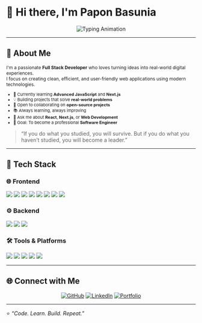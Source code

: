 

# 👋 Hi there, I'm **Papon Basunia**

<!-- 🧠 Typing Animation -->
<p align="center">
  <img src="https://readme-typing-svg.herokuapp.com?font=Fira+Code&size=28&duration=3000&pause=1000&color=00C9FF&center=true&vCenter=true&width=700&lines=Full+Stack+Web+Developer;Passionate+about+React+%26+Next.js;Building+Modern+%26+Scalable+Web+Apps;Welcome+to+paponCode+👨‍💻" alt="Typing Animation" />
</p>

---

## 💫 About Me

<p style="font-size: 12px;">
I'm a passionate <b>Full Stack Developer</b> who loves turning ideas into real-world digital experiences.<br/>
I focus on creating clean, efficient, and user-friendly web applications using modern technologies.
</p>

<ul style="font-size: 11px;">
  <li>🌱 Currently learning <b>Advanced JavaScript</b> and <b>Next.js</b></li>
  <li>💡 Building projects that solve <b>real-world problems</b></li>
  <li>🤝 Open to collaborating on <b>open-source projects</b></li>
  <li>📚 Always learning, always improving</li>
  <li>💬 Ask me about <b>React</b>, <b>Next.js</b>, or <b>Web Development</b></li>
  <li>🎯 Goal: To become a professional <b>Software Engineer</b></li>
</ul>

> “If you do what you studied, you will survive. But if you do what you haven’t studied, you will become a leader.”

---

## 🧠 Tech Stack

### 🌐 Frontend  
<p align="left">
  <img src="https://img.shields.io/badge/HTML5-E34F26?style=for-the-badge&logo=html5&logoColor=white" />
  <img src="https://img.shields.io/badge/CSS3-1572B6?style=for-the-badge&logo=css3&logoColor=white" />
  <img src="https://img.shields.io/badge/JavaScript-F7DF1E?style=for-the-badge&logo=javascript&logoColor=black" />
  <img src="https://img.shields.io/badge/React-20232A?style=for-the-badge&logo=react&logoColor=61DAFB" />
  <img src="https://img.shields.io/badge/Next.js-000000?style=for-the-badge&logo=nextdotjs&logoColor=white" />
  <img src="https://img.shields.io/badge/Vue.js-35495E?style=for-the-badge&logo=vuedotjs&logoColor=4FC08D" />
  <img src="https://img.shields.io/badge/Tailwind_CSS-38B2AC?style=for-the-badge&logo=tailwind-css&logoColor=white" />
  <img src="https://img.shields.io/badge/Styled--Components-DB7093?style=for-the-badge&logo=styled-components&logoColor=white" />
</p>

### ⚙️ Backend  
<p align="left">
  <img src="https://img.shields.io/badge/Node.js-339933?style=for-the-badge&logo=nodedotjs&logoColor=white" />
  <img src="https://img.shields.io/badge/Express.js-000000?style=for-the-badge&logo=express&logoColor=white" />
  <img src="https://img.shields.io/badge/Firebase-FFCA28?style=for-the-badge&logo=firebase&logoColor=black" />
</p>

### 🛠 Tools & Platforms  
<p align="left">
  <img src="https://img.shields.io/badge/Git-F05032?style=for-the-badge&logo=git&logoColor=white" />
  <img src="https://img.shields.io/badge/GitHub-181717?style=for-the-badge&logo=github&logoColor=white" />
  <img src="https://img.shields.io/badge/VS_Code-0078D4?style=for-the-badge&logo=visualstudiocode&logoColor=white" />
  <img src="https://img.shields.io/badge/Vite-646CFF?style=for-the-badge&logo=vite&logoColor=white" />
  <img src="https://img.shields.io/badge/Linux-FCC624?style=for-the-badge&logo=linux&logoColor=black" />
</p>

---

## 🌐 Connect with Me

<p align="center">
  <a href="https://github.com/paponCode"><img src="https://img.shields.io/badge/GitHub-paponCode-181717?style=for-the-badge&logo=github" alt="GitHub"/></a>
  <a href="https://linkedin.com/"><img src="https://img.shields.io/badge/LinkedIn-Papon%20Basunia-0077B5?style=for-the-badge&logo=linkedin&logoColor=white" alt="LinkedIn"/></a>
  <a href="#"><img src="https://img.shields.io/badge/Portfolio-Visit-0A66C2?style=for-the-badge&logo=vercel&logoColor=white" alt="Portfolio"/></a>
</p>

---

⭐️ *“Code. Learn. Build. Repeat.”*

